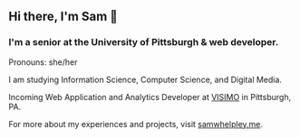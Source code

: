 ## Hi there, I'm Sam 👋
### I'm a senior at the University of Pittsburgh & web developer.
Pronouns: she/her

I am studying Information Science, Computer Science, and Digital Media. 

Incoming Web Application and Analytics Developer at [VISIMO](http://visimo.ai/) in Pittsburgh, PA.

For more about my experiences and projects, visit [samwhelpley.me](http://samwhelpley.me).


<!--
**sjwhelpley/sjwhelpley** is a ✨ _special_ ✨ repository because its `README.md` (this file) appears on your GitHub profile.

Here are some ideas to get you started:

- 🔭 I’m currently working on ...
- 🌱 I’m currently learning ...
- 👯 I’m looking to collaborate on ...
- 🤔 I’m looking for help with ...
- 💬 Ask me about ...
- 📫 How to reach me: ...
- 😄 Pronouns: ...
- ⚡ Fun fact: ...
-->
